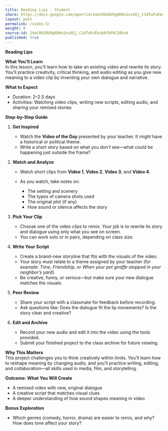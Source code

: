 ```yaml
---
title: Reading Lips - Student
share: https://docs.google.com/open?id=14eC0GG9U9g0DHn2nzkEj_C1dTuPzEknbAfbPbC5BXu4
layout: post
permalink: /video-5/
weight: 9
source-id: 14eC0GG9U9g0DHn2nzkEj_C1dTuPzEknbAfbPbC5BXu4
published: true
---
```

<!--StartFragment-->

**Reading Lips**

**What You’ll Learn**\
In this lesson, you’ll learn how to take an existing video and rewrite its story. You’ll practice creativity, critical thinking, and audio editing as you give new meaning to a video clip by inventing your own dialogue and narrative.

**What to Expect**

* Duration: 2–2.5 days
* Activities: Watching video clips, writing new scripts, editing audio, and sharing your remixed stories

**Step-by-Step Guide**

1. **Get Inspired**

   * Watch the **Video of the Day** presented by your teacher. It might have a historical or political theme.
   * Write a short story based on what you *don’t* see—what could be happening just outside the frame?
2. **Watch and Analyze**

   * Watch short clips from **Video 1**, **Video 2**, **Video 3**, and **Video 4**.
   * As you watch, take notes on:

     * The setting and scenery
     * The types of camera shots used
     * The original plot (if any)
     * How sound or silence affects the story
3. **Pick Your Clip**

   * Choose one of the video clips to remix. Your job is to rewrite its story and dialogue using only what you see on screen.
   * You can work solo or in pairs, depending on class size.
4. **Write Your Script**

   * Create a brand-new storyline that fits with the visuals of the video.
   * Your story must relate to a theme assigned by your teacher (for example: *Time*, *Friendship*, or *When your pet giraffe stopped in your neighbor’s yard*).
   * Be creative, funny, or serious—but make sure your new dialogue matches the visuals.
5. **Peer Review**

   * Share your script with a classmate for feedback before recording.
   * Ask questions like: Does the dialogue fit the lip movements? Is the story clear and creative?
6. **Edit and Archive**

   * Record your new audio and edit it into the video using the tools provided.
   * Submit your finished project to the class archive for future viewing.

**Why This Matters**\
This project challenges you to think creatively within limits. You’ll learn how to reshape meaning by changing audio, and you’ll practice writing, editing, and collaboration—all skills used in media, film, and storytelling.

**Outcome: What You Will Create**

* A remixed video with new, original dialogue
* A creative script that matches visual clues
* A deeper understanding of how sound shapes meaning in video

**Bonus Exploration**

* Which genres (comedy, horror, drama) are easier to remix, and why? How does tone affect your story?

<!--EndFragment-->